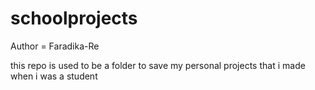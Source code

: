 # schoolprojects
Author = Faradika-Re

this repo is used to be a folder to save my personal projects that i made when i was a student

